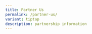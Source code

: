 ```yaml
---
title: Partner Us
permalink: /partner-us/
variant: tiptap
description: partnership information
---
```

